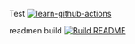 Test
[![learn-github-actions](https://github.com/Pufikas/github-workflows/actions/workflows/test.yml/badge.svg)](https://github.com/Pufikas/github-workflows/actions/workflows/test.yml)

readmen build
[![Build README](https://github.com/Pufikas/github-workflows/actions/workflows/readme.yml/badge.svg)](https://github.com/Pufikas/github-workflows/actions/workflows/readme.yml)
